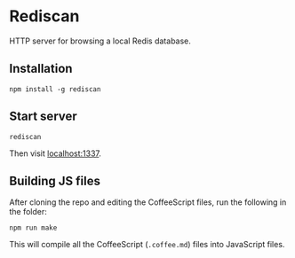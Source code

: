 # Rediscan

HTTP server for browsing a local Redis database.


## Installation

	npm install -g rediscan


## Start server

	rediscan

Then visit [localhost:1337](http://localhost:1337/).


## Building JS files

After cloning the repo and editing the CoffeeScript files, run the following in the folder:

	npm run make

This will compile all the CoffeeScript (`.coffee.md`) files into JavaScript files.
